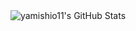 <div style="text-align: center;">
    <img src="https://streak-stats.demolab.com?user=yamishio11&theme=vue&hide_border=true" alt="yamishio11's GitHub Stats" />
</div>
